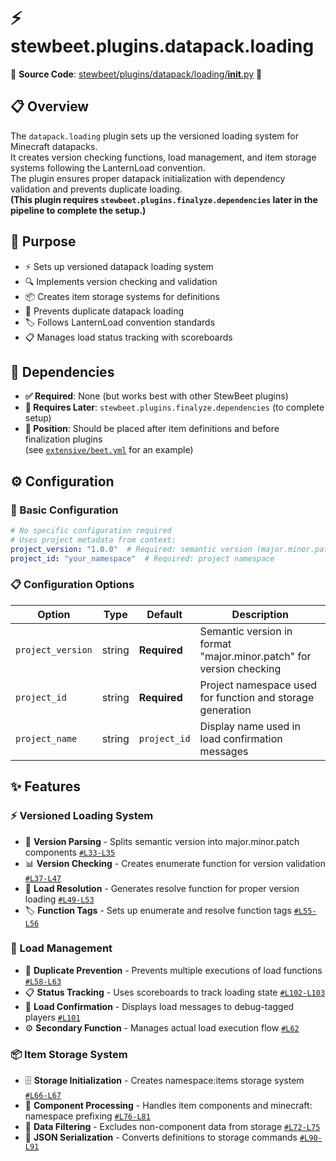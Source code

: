 
# ⚡ stewbeet.plugins.datapack.loading

📄 **Source Code**: [stewbeet/plugins/datapack/loading/__init__.py](../../python_package/src/stewbeet/plugins/datapack/loading/__init__.py) 🔗

## 📋 Overview
The `datapack.loading` plugin sets up the versioned loading system for Minecraft datapacks.<br>
It creates version checking functions, load management, and item storage systems following the LanternLoad convention.<br>
The plugin ensures proper datapack initialization with dependency validation and prevents duplicate loading.<br>
**(This plugin requires `stewbeet.plugins.finalyze.dependencies` later in the pipeline to complete the setup.)**

## 🎯 Purpose
- ⚡ Sets up versioned datapack loading system
- 🔍 Implements version checking and validation
- 📦 Creates item storage systems for definitions
- 🔄 Prevents duplicate datapack loading
- 🏷️ Follows LanternLoad convention standards
- 📋 Manages load status tracking with scoreboards

## 🔗 Dependencies
- **✅ Required**: None (but works best with other StewBeet plugins)
- **🔗 Requires Later**: `stewbeet.plugins.finalyze.dependencies` (to complete setup)
- **📍 Position**: Should be placed after item definitions and before finalization plugins<br>
(see [`extensive/beet.yml`](../../templates/extensive/beet.yml) for an example)

## ⚙️ Configuration

### 🎯 Basic Configuration
```yaml
# No specific configuration required
# Uses project metadata from context:
project_version: "1.0.0"  # Required: semantic version (major.minor.patch)
project_id: "your_namespace"  # Required: project namespace
```

### 📋 Configuration Options

| Option | Type | Default | Description |
|--------|------|---------|-------------|
| `project_version` | string | **Required** | Semantic version in format "major.minor.patch" for version checking |
| `project_id` | string | **Required** | Project namespace used for function and storage generation |
| `project_name` | string | `project_id` | Display name used in load confirmation messages |

## ✨ Features

### ⚡ Versioned Loading System
- 🔢 **Version Parsing** - Splits semantic version into major.minor.patch components [`#L33-L35`](../../python_package/src/stewbeet/plugins/datapack/loading/__init__.py#L33-L35)
- 📊 **Version Checking** - Creates enumerate function for version validation [`#L37-L47`](../../python_package/src/stewbeet/plugins/datapack/loading/__init__.py#L37-L47)
- 🎯 **Load Resolution** - Generates resolve function for proper version loading [`#L49-L53`](../../python_package/src/stewbeet/plugins/datapack/loading/__init__.py#L49-L53)
- 🏷️ **Function Tags** - Sets up enumerate and resolve function tags [`#L55-L56`](../../python_package/src/stewbeet/plugins/datapack/loading/__init__.py#L55-L56)

### 🔄 Load Management
- 🚫 **Duplicate Prevention** - Prevents multiple executions of load functions [`#L58-L63`](../../python_package/src/stewbeet/plugins/datapack/loading/__init__.py#L58-L63)
- 📋 **Status Tracking** - Uses scoreboards to track loading state [`#L102-L103`](../../python_package/src/stewbeet/plugins/datapack/loading/__init__.py#L102-L103)
- 💬 **Load Confirmation** - Displays load messages to debug-tagged players [`#L101`](../../python_package/src/stewbeet/plugins/datapack/loading/__init__.py#L101)
- ⚙️ **Secondary Function** - Manages actual load execution flow [`#L62`](../../python_package/src/stewbeet/plugins/datapack/loading/__init__.py#L62)

### 📦 Item Storage System
- 🗄️ **Storage Initialization** - Creates namespace:items storage system [`#L66-L67`](../../python_package/src/stewbeet/plugins/datapack/loading/__init__.py#L66-L67)
- 🔧 **Component Processing** - Handles item components and minecraft: namespace prefixing [`#L76-L81`](../../python_package/src/stewbeet/plugins/datapack/loading/__init__.py#L76-L81)
- 🎯 **Data Filtering** - Excludes non-component data from storage [`#L72-L75`](../../python_package/src/stewbeet/plugins/datapack/loading/__init__.py#L72-L75)
- 📝 **JSON Serialization** - Converts definitions to storage commands [`#L90-L91`](../../python_package/src/stewbeet/plugins/datapack/loading/__init__.py#L90-L91) 

